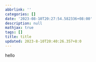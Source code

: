 ```yaml
---
abbrlink: ''
categories: []
date: '2023-08-10T20:27:54.582336+08:00'
description: null
mathjax: true
tags: []
title: title
updated: 2023-8-10T20:40:26.357+8:0
---
```

hello
